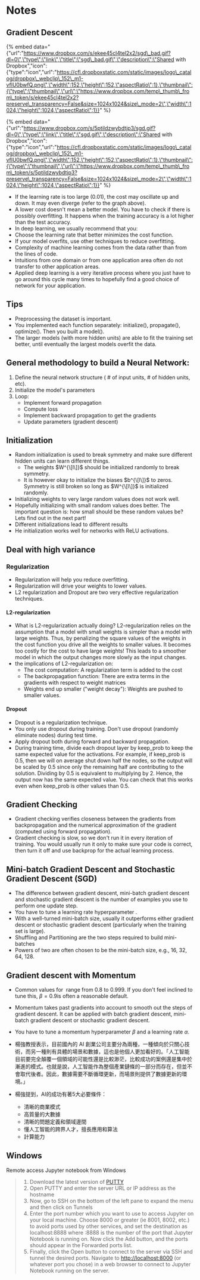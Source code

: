 # Notes

## Gradient Descent

{% embed data="{\"url\":\"https://www.dropbox.com/s/ekee45cl4tel2x2/sgd\_bad.gif?dl=0\",\"type\":\"link\",\"title\":\"sgd\_bad.gif\",\"description\":\"Shared with Dropbox\",\"icon\":{\"type\":\"icon\",\"url\":\"https://cfl.dropboxstatic.com/static/images/logo\_catalog/dropbox\_webclip\_152\_m1-vflU0bwfQ.png\",\"width\":152,\"height\":152,\"aspectRatio\":1},\"thumbnail\":{\"type\":\"thumbnail\",\"url\":\"https://www.dropbox.com/temp\_thumb\_from\_token/s/ekee45cl4tel2x2?preserve\_transparency=False&size=1024x1024&size\_mode=2\",\"width\":1024,\"height\":1024,\"aspectRatio\":1}}" %}

{% embed data="{\"url\":\"https://www.dropbox.com/s/5ptildzwybdtjp3/sgd.gif?dl=0\",\"type\":\"link\",\"title\":\"sgd.gif\",\"description\":\"Shared with Dropbox\",\"icon\":{\"type\":\"icon\",\"url\":\"https://cfl.dropboxstatic.com/static/images/logo\_catalog/dropbox\_webclip\_152\_m1-vflU0bwfQ.png\",\"width\":152,\"height\":152,\"aspectRatio\":1},\"thumbnail\":{\"type\":\"thumbnail\",\"url\":\"https://www.dropbox.com/temp\_thumb\_from\_token/s/5ptildzwybdtjp3?preserve\_transparency=False&size=1024x1024&size\_mode=2\",\"width\":1024,\"height\":1024,\"aspectRatio\":1}}" %}

* If the learning rate is too large \(0.01\), the cost may oscillate up and down. It may even diverge \(refer to the graph above\).
* A lower cost doesn't mean a better model. You have to check if there is possibly overfitting. It happens when the training accuracy is a lot higher than the test accuracy.
* In deep learning, we usually recommend that you:
* Choose the learning rate that better minimizes the cost function.
* If your model overfits, use other techniques to reduce overfitting.
* Complexity of machine learning comes from the data rather than from the lines of code.
* Intuitions from one domain or from one application area often do not transfer to other application areas.
* Applied deep learning is a very iterative process where you just have to go around this cycle many times to hopefully find a good choice of network for your application.

## Tips

* Preprocessing the dataset is important.
* You implemented each function separately: initialize\(\), propagate\(\), optimize\(\). Then you built a model\(\).
* The larger models \(with more hidden units\) are able to fit the training set better, until eventually the largest models overfit the data.

## General methodology to build a Neural Network:

1. Define the neural network structure \( \# of input units, \# of hidden units, etc\).
2. Initialize the model's parameters
3. Loop:
   * Implement forward propagation
   * Compute loss
   * Implement backward propagation to get the gradients
   * Update parameters \(gradient descent\)

## Initialization

* Random initialization is used to break symmetry and make sure different hidden units can learn different things.
  * The weights ​$W^{\[l\]}​$ should be initialized randomly to break symmetry.
  * It is however okay to initialize the biases $b^{\[l\]}​$​ to zeros. Symmetry is still broken so long as ​$W^{\[l\]}​$ is initialized randomly.
* Initializing weights to very large random values does not work well.
* Hopefully initializing with small random values does better. The important question is: how small should be these random values be? Lets find out in the next part!
* Different initializations lead to different results
* He initialization works well for networks with ReLU activations.

## Deal with high variance

### Regularization

* Regularization will help you reduce overfitting.
* Regularization will drive your weights to lower values.
* L2 regularization and Dropout are two very effective regularization techniques.

#### L2-regularization

* What is L2-regularization actually doing? L2-regularization relies on the assumption that a model with small weights is simpler than a model with large weights. Thus, by penalizing the square values of the weights in the cost function you drive all the weights to smaller values. It becomes too costly for the cost to have large weights! This leads to a smoother model in which the output changes more slowly as the input changes.
* the implications of L2-regularization on:
  * The cost computation: A regularization term is added to the cost
  * The backpropagation function: There are extra terms in the gradients with respect to weight matrices
  * Weights end up smaller \("weight decay"\): Weights are pushed to smaller values.

#### Dropout

* Dropout is a regularization technique.
* You only use dropout during training. Don't use dropout \(randomly eliminate nodes\) during test time.
* Apply dropout both during forward and backward propagation.
* During training time, divide each dropout layer by keep\_prob to keep the same expected value for the activations. For example, if keep\_prob is 0.5, then we will on average shut down half the nodes, so the output will be scaled by 0.5 since only the remaining half are contributing to the solution. Dividing by 0.5 is equivalent to multiplying by 2. Hence, the output now has the same expected value. You can check that this works even when keep\_prob is other values than 0.5.

## Gradient Checking

* Gradient checking verifies closeness between the gradients from backpropagation and the numerical approximation of the gradient \(computed using forward propagation\).
* Gradient checking is slow, so we don't run it in every iteration of training. You would usually run it only to make sure your code is correct, then turn it off and use backprop for the actual learning process.

## Mini-batch Gradient Descent and Stochastic Gradient Descent \(SGD\)

* The difference between gradient descent, mini-batch gradient descent and stochastic gradient descent is the number of examples you use to perform one update step.
* You have to tune a learning rate hyperparameter ​.
* With a well-turned mini-batch size, usually it outperforms either gradient descent or stochastic gradient descent \(particularly when the training set is large\).
* Shuffling and Partitioning are the two steps required to build mini-batches
* Powers of two are often chosen to be the mini-batch size, e.g., 16, 32, 64, 128.

## Gradient descent with Momentum

* Common values for ​ range from 0.8 to 0.999. If you don't feel inclined to tune this, ​$\beta = 0.9​$ is often a reasonable default.
* Momentum takes past gradients into account to smooth out the steps of gradient descent. It can be applied with batch gradient descent, mini-batch gradient descent or stochastic gradient descent.
* You have to tune a momentum hyperparameter ​$\beta​$ and a learning rate ​$\alpha​$.





* 楊強教授表示，目前國內的 AI 創業公司主要分為兩種，一種傾向於只關心技術，而另一種則有具體的場景和數據，這也是他個人更加看好的。「人工智能目前要完全顛覆一個領域的可能性還是比較渺茫，比較成功的案例還是集中於漸進的模式。也就是說，人工智能作為整個產業鏈條的一部分而存在，但並不會取代後者。因此，數據需要不斷循環更新，而場景則提供了數據更新的環境。」
* 楊強提到，AI的成功有著5大必要條件：
  * 清晰的商業模式
  * 高質量的大數據
  * 清晰的問題定義和領域邊間
  * 懂人工智能的跨界人才，擅長應用和算法
  * 計算能力



## Windows

Remote access Jupyter notebook from Windows

> 1. Download the latest version of [PUTTY](http://www.putty.org/)
> 2. Open PUTTY and enter the server URL or IP address as the hostname
> 3. Now, go to SSH on the bottom of the left pane to expand the menu and then click on Tunnels
> 4. Enter the port number which you want to use to access Jupyter on your local machine. Choose 8000 or greater \(ie 8001, 8002, etc.\) to avoid ports used by other services, and set the destination as localhost:8888 where :8888 is the number of the port that Jupyter Notebook is running on. Now click the Add button, and the ports should appear in the Forwarded ports list.
> 5. Finally, click the Open button to connect to the server via SSH and tunnel the desired ports. Navigate to [http://localhost:8000](http://localhost:8000/) \(or whatever port you chose\) in a web browser to connect to Jupyter Notebook running on the server.





